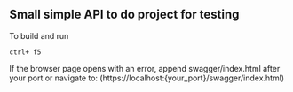 ## Small simple API to do project for testing


To build and run 
```
ctrl+ f5
```


If the browser page opens with an error, append swagger/index.html after your port or navigate to:
(https://localhost:{your_port}/swagger/index.html)